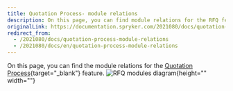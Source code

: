```yaml
---
title: Quotation Process- module relations
description: On this page, you can find module relations for the RFQ feature provided by Spryker.
originalLink: https://documentation.spryker.com/2021080/docs/quotation-process-module-relations
redirect_from:
  - /2021080/docs/quotation-process-module-relations
  - /2021080/docs/en/quotation-process-module-relations
---
```


On this page, you can find the module relations for the [Quotation Process](https://documentation.spryker.com/docs/quotation-process-rfq-feature-overview-201907){target="_blank"} feature.
![RFQ modules diagram](https://spryker.s3.eu-central-1.amazonaws.com/docs/Features/Workflow+%26+Process+Management/Quotation+process+and+RFQ/Quotation+Process+%26+RFQ+Feature+Overview/request-for-quote-module-diagram.png){height="" width=""}
